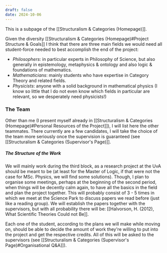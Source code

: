 ```yaml
---
draft: false
date: 2024-10-06
---
```

This is a subpage of the [[Structuralism & Categories (Homepage)]].

Given the diversity [[Structuralism & Categories (Homepage)#Project Structure & Goals]] I think that there are three main fields we would need all student-force needed to best accomplish the end of the project:
- _Philosophers_: in particular experts in Philosophy of Science, but also generally in epistemology, metaphysics & ontology and also logic & foundations of mathematics.
- _Mathematicians_: mainly students who have expertise in Category Theory and related fields. 
- _Physicists_: anyone with a solid background in mathematical physics (I know so little that I do not even know which fields in particular are relevant, so we desperately need physicists!)
### The Team
Other than me (I present myself already in [[Structuralism & Categories (Homepage)#Personal Resources of the Project]]), I will list here the other teammates. There currently are a few candidates, I will take the choice of the team more seriously once the supervision is guaranteed (see [[Structuralism & Categories (Supervisor's Page)]].
##### The Structure of the Work
We will mainly work during the third block, as a research project at the UvA should be meant to be (at least for the Master of Logic, if that were not the case for MSc. Physics, we will find some solutions). Though, I plan to organise some meetings, perhaps at the beginning of the second period, when things will be decently calm again, to have all the basics in the field and plan the project together. This will probably consist of 3 - 5 times in which we meet at the Science Park to discuss papers we read before (just like a reading group). We will establish the papers together with the supervisors, but with all probability there will be: [[Halvorson, H. (2012), What Scientific Theories Could not Be]].

Each one of the student, according to the plans we will make while moving on, should be able to decide the amount of work they're willing to put into the project and get the respective credits. All of this will be asked to the supervisors (see [[Structuralism & Categories (Supervisor's Page)#Organisational Q&A]]).